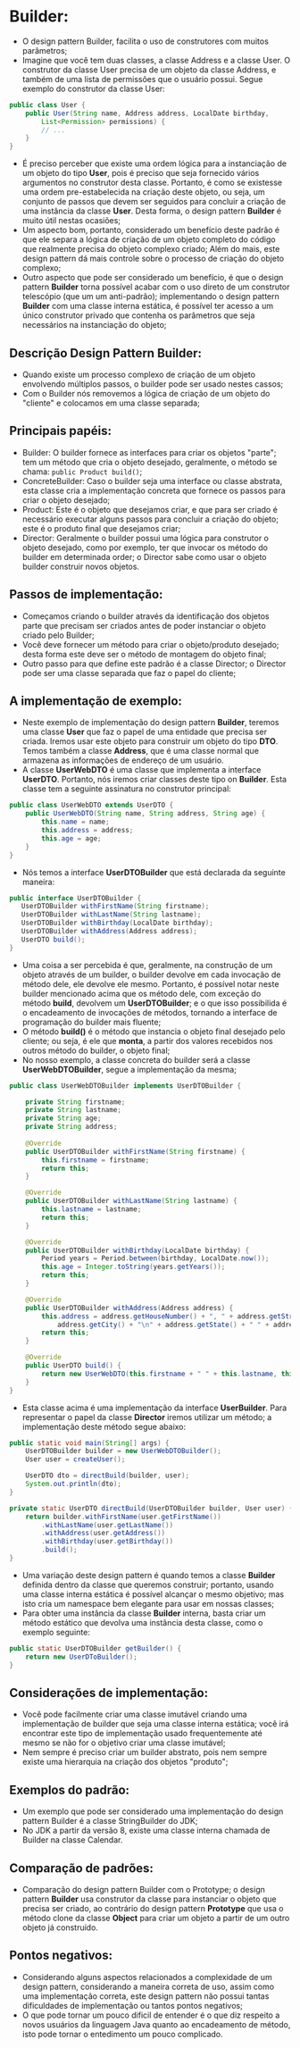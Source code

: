 # Builder:
 - O design pattern Builder, facilita o uso de construtores com muitos parâmetros;
 - Imagine que você tem duas classes, a classe Address e a classe User. O construtor da classe User
precisa de um objeto da classe Address, e também de uma lista de permissões que o usuário possui. Segue
exemplo do construtor da classe User:

```java
public class User {
    public User(String name, Address address, LocalDate birthday,
        List<Permission> permissions) {
        // ...
    }
}
```

 - É preciso perceber que existe uma ordem lógica para a instanciação de um objeto do tipo **User**, 
pois é preciso que seja fornecido vários argumentos no construtor desta classe. Portanto, é como se 
existesse uma ordem pre-estabelecida na criação deste objeto, ou seja, um conjunto de passos que 
devem ser seguidos para concluir a criação de uma instância da classe **User**. Desta forma, o design 
pattern **Builder** é muito útil nestas ocasiões;
 - Um aspecto bom, portanto, considerado um benefício deste padrão é que ele separa a lógica de criação 
de um objeto completo do código que realmente precisa do objeto complexo criado; Além do mais, este 
design pattern dá mais controle sobre o processo de criação do objeto complexo;
 - Outro aspecto que pode ser considerado um benefício, é que o design pattern **Builder** torna possível 
acabar com o uso direto de um construtor telescópio (que um um anti-padrão); implementando o design 
pattern **Builder** com uma classe interna estática, é possível ter acesso a um único construtor privado
que contenha os parâmetros que seja necessários na instanciação do objeto;

## Descrição Design Pattern Builder:
 - Quando existe um processo complexo de criação de um objeto envolvendo múltiplos passos, o builder 
pode ser usado nestes cassos;
 - Com o Builder nós removemos a lógica de criação de um objeto do "cliente" e colocamos em uma classe 
separada;

## Principais papéis:
 - Builder: O builder fornece as interfaces para criar os objetos "parte"; tem um método que cria o 
objeto desejado, geralmente, o método se chama: `public Product build()`;
 - ConcreteBuilder: Caso o builder seja uma interface ou classe abstrata, esta classe cria a 
implementação concreta que fornece os passos para criar o objeto desejado;
 - Product: Este é o objeto que desejamos criar, e que para ser criado é necessário executar alguns 
passos para concluir a criação do objeto; este é o produto final que desejamos criar;
 - Director: Geralmente o builder possui uma lógica para construtor o objeto desejado, como por exemplo,
ter que invocar os método do builder em determinada order; o Director sabe como usar o objeto builder 
construir novos objetos.

## Passos de implementação:
 - Começamos criando o builder através da identificação dos objetos parte que precisam ser criados antes
de poder instanciar o objeto criado pelo Builder;
 - Você deve fornecer um método para criar o objeto/produto desejado; desta forma este deve ser o método
de montagem do objeto final;
 - Outro passo para que define este padrão é a classe Director; o Director pode ser uma classe separada 
que faz o papel do cliente;

## A implementação de exemplo:
 - Neste exemplo de implementação do design pattern **Builder**, teremos uma classe **User** que faz o 
papel de uma entidade que precisa ser criada. Iremos usar este objeto para construir um objeto do tipo 
**DTO**. Temos também a classe **Address**, que é uma classe normal que armazena as informações de 
endereço de um usuário.
 - A classe **UserWebDTO** é uma classe que implementa a interface **UserDTO**. Portanto, nós iremos criar
classes deste tipo on **Builder**. Esta classe tem a seguinte assinatura no construtor principal:

```java
public class UserWebDTO extends UserDTO {
    public UserWebDTO(String name, String address, String age) {
        this.name = name;
        this.address = address;
        this.age = age;
    }
}
```

 - Nós temos a interface **UserDTOBuilder** que está declarada da seguinte maneira:
 ```java
public interface UserDTOBuilder {
    UserDTOBuilder withFirstName(String firstname);
    UserDTOBuilder withLastName(String lastname);
    UserDTOBuilder withBirthday(LocalDate birthday);
    UserDTOBuilder withAddress(Address address);
    UserDTO build();
}
```

 - Uma coisa a ser percebida é que, geralmente, na construção de um objeto através de um builder, o
builder devolve em cada invocação de método dele, ele devolve ele mesmo. Portanto, é possível notar
neste builder mencionado acima que os método dele, com exceção do método **build**, devolvem um 
**UserDTOBuilder**; e o que isso possibilida é o encadeamento de invocações de métodos, tornando a 
interface de programação do builder mais fluente;
 - O método **build()** é o método que instancia o objeto final desejado pelo cliente; ou seja, é ele
que **monta**, a partir dos valores recebidos nos outros método do builder, o objeto final;
 - No nosso exemplo, a classe concreta do builder será a classe **UserWebDTOBuilder**, segue a 
implementação da mesma;

```java
public class UserWebDTOBuilder implements UserDTOBuilder {

    private String firstname;
    private String lastname;
    private String age;
    private String address;
    
    @Override
    public UserDTOBuilder withFirstName(String firstname) {
        this.firstname = firstname;
        return this;
    }

    @Override
    public UserDTOBuilder withLastName(String lastname) {
        this.lastname = lastname;
        return this;
    }

    @Override
    public UserDTOBuilder withBirthday(LocalDate birthday) {
        Period years = Period.between(birthday, LocalDate.now());
        this.age = Integer.toString(years.getYears());
        return this;
    }

    @Override
    public UserDTOBuilder withAddress(Address address) {
        this.address = address.getHouseNumber() + ", " + address.getStreet() + "\n" + 
            address.getCity() + "\n" + address.getState() + " " + address.getZipcode();
        return this;
    }

    @Override
    public UserDTO build() {
        return new UserWebDTO(this.firstname + " " + this.lastname, this.address, this.age);
    }
}
```

 - Esta classe acima é uma implementação da interface **UserBuilder**. Para representar o papel da classe 
**Director** iremos utilizar um método; a implementação deste método segue abaixo:

```java
public static void main(String[] args) {
    UserDTOBuilder builder = new UserWebDTOBuilder();
    User user = createUser();

    UserDTO dto = directBuild(builder, user);
    System.out.println(dto);
}

private static UserDTO directBuild(UserDTOBuilder builder, User user) {
    return builder.withFirstName(user.getFirstName())
        .withLastName(user.getLastName())
        .withAddress(user.getAddress())
        .withBirthday(user.getBirthday())
        .build();
}
```

 - Uma variação deste design pattern é quando temos a classe **Builder** definida dentro da classe que 
queremos construir; portanto, usando uma classe interna estática é possível alcançar o mesmo objetivo; 
mas isto cria um namespace bem elegante para usar em nossas classes;
 - Para obter uma instância da classe **Builder** interna, basta criar um método estático que devolva uma 
instância desta classe, como o exemplo seguinte:

```java
public static UserDTOBuilder getBuilder() {
    return new UserDToBuilder();
}
```

## Considerações de implementação:
 - Você pode facilmente criar uma classe imutável criando uma implementação de builder que seja uma 
classe interna estática; você irá encontrar este tipo de implementação usado frequentemente até mesmo 
se não for o objetivo criar uma classe imutável;
 - Nem sempre é preciso criar um builder abstrato, pois nem sempre existe uma hierarquia na criação dos 
objetos "produto";

## Exemplos do padrão:
 - Um exemplo que pode ser considerado uma implementação do design pattern Builder é a classe 
StringBuilder do JDK;
 - No JDK a partir da versão 8, existe uma classe interna chamada de Builder na classe Calendar.

## Comparação de padrões:
 - Comparação do design pattern Builder com o Prototype; o design pattern **Builder** usa construtor da 
classe para instanciar o objeto que precisa ser criado, ao contrário do design pattern **Prototype** que 
usa o método clone da classe **Object** para criar um objeto a partir de um outro objeto já construído.

## Pontos negativos:
 - Considerando alguns aspectos relacionados a complexidade de um design pattern, considerando a maneira 
correta de uso, assim como uma implementação correta, este design pattern não possui tantas dificuldades 
de implementação ou tantos pontos negativos;
 - O que pode tornar um pouco dificil de entender é o que diz respeito a novos usuários da linguagem Java 
quanto ao encadeamento de método, isto pode tornar o entedimento um pouco complicado.










